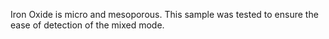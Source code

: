 Iron Oxide is micro and mesoporous. This sample was tested to ensure the ease of detection of the mixed mode.
